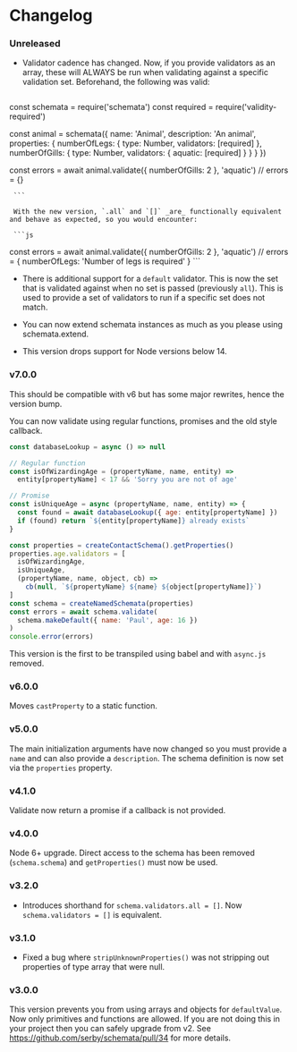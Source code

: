 # Changelog

### Unreleased

 - Validator cadence has changed. Now, if you provide validators as an array, these will ALWAYS be run when validating against a specific validation set.
     Beforehand, the following was valid:

     ```js
const schemata = require('schemata')
const required = require('validity-required')

const animal = schemata({
  name: 'Animal',
  description: 'An animal',
  properties: {
    numberOfLegs: {
      type: Number,
      validators: [required]
    },
    numberOfGills: {
      type: Number,
      validators: {
        aquatic: [required]
      }
    }
  }
})

const errors = await animal.validate({ numberOfGills: 2 }, 'aquatic')
// errors = {}

     ```

     With the new version, `.all` and `[]` _are_ functionally equivalent and behave as expected, so you would encounter:

     ```js
const errors = await animal.validate({ numberOfGills: 2 }, 'aquatic')
// errors = { numberOfLegs: 'Number of legs is required' }
     ```

 - There is additional support for a `default` validator. This is now the set that is validated against when no set is passed (previously `all`). This is used to provide a set of validators to run if a specific set does not match.

 - You can now extend schemata instances as much as you please using schemata.extend.
 - This version drops support for Node versions below 14.

### v7.0.0

This should be compatible with v6 but has some major rewrites, hence the version bump.

You can now validate using regular functions, promises and the old style callback.

```js
const databaseLookup = async () => null

// Regular function
const isOfWizardingAge = (propertyName, name, entity) =>
  entity[propertyName] < 17 && 'Sorry you are not of age'

// Promise
const isUniqueAge = async (propertyName, name, entity) => {
  const found = await databaseLookup({ age: entity[propertyName] })
  if (found) return `${entity[propertyName]} already exists`
}

const properties = createContactSchema().getProperties()
properties.age.validators = [
  isOfWizardingAge,
  isUniqueAge,
  (propertyName, name, object, cb) =>
    cb(null, `${propertyName} ${name} ${object[propertyName]}`)
]
const schema = createNamedSchemata(properties)
const errors = await schema.validate(
  schema.makeDefault({ name: 'Paul', age: 16 })
)
console.error(errors)
```

This version is the first to be transpiled using babel and with `async.js` removed.

### v6.0.0

Moves `castProperty` to a static function.

### v5.0.0

The main initialization arguments have now changed so you must provide a `name`
and can also provide a `description`. The schema definition is now set via the
`properties` property.

### v4.1.0

Validate now return a promise if a callback is not provided.

### v4.0.0

Node 6+ upgrade. Direct access to the schema has been removed (`schema.schema`) and `getProperties()` must now be used.

### v3.2.0

- Introduces shorthand for `schema.validators.all = []`. Now `schema.validators = []` is equivalent.

### v3.1.0

- Fixed a bug where `stripUnknownProperties()` was not stripping out properties of type array that were null.

### v3.0.0

This version prevents you from using arrays and objects for `defaultValue`. Now
only primitives and functions are allowed. If you are not doing this in your
project then you can safely upgrade from v2. See
https://github.com/serby/schemata/pull/34 for more details.

